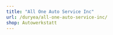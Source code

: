 ```yaml
---
title: "All One Auto Service Inc"
url: /duryea/all-one-auto-service-inc/
shop: Autowerkstatt
---
```

